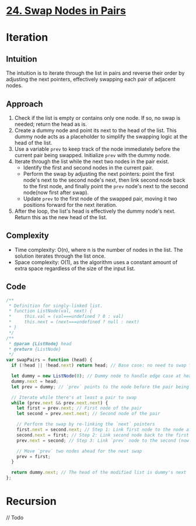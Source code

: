 # [24. Swap Nodes in Pairs](https://leetcode.com/problems/swap-nodes-in-pairs/description/)

# Iteration

## Intuition

The intuition is to iterate through the list in pairs and reverse their order by adjusting the next pointers, effectively swapping each pair of adjacent nodes.

## Approach

1. Check if the list is empty or contains only one node. If so, no swap is needed; return the head as is.
2. Create a dummy node and point its next to the head of the list. This dummy node acts as a placeholder to simplify the swapping logic at the head of the list.
3. Use a variable `prev` to keep track of the node immediately before the current pair being swapped. Initialize `prev` with the dummy node.
4. Iterate through the list while the next two nodes in the pair exist.
   - Identify the first and second nodes in the current pair.
   - Perform the swap by adjusting the next pointers: point the first node's next to the second node's next, then link second node back to the first node, and finally point the `prev` node's next to the second node(now first after swap).
   - Update `prev` to the first node of the swapped pair, moving it two positions forward for the next iteration.
5. After the loop, the list's head is effectively the dummy node's next. Return this as the new head of the list.

## Complexity

- Time complexity: O(n), where n is the number of nodes in the list. The solution iterates through the list once.
- Space complexity: O(1), as the algorithm uses a constant amount of extra space regardless of the size of the input list.

## Code

```javascript
/**
 * Definition for singly-linked list.
 * function ListNode(val, next) {
 *     this.val = (val===undefined ? 0 : val)
 *     this.next = (next===undefined ? null : next)
 * }
 */
/**
 * @param {ListNode} head
 * @return {ListNode}
 */
var swapPairs = function (head) {
  if (!head || !head.next) return head; // Base case: no need to swap for empty or single-node list

  let dummy = new ListNode(0); // Dummy node to handle edge case at head
  dummy.next = head;
  let prev = dummy; // `prev` points to the node before the pair being swapped

  // Iterate while there's at least a pair to swap
  while (prev.next && prev.next.next) {
    let first = prev.next; // First node of the pair
    let second = prev.next.next; // Second node of the pair

    // Perform the swap by re-linking the `next` pointers
    first.next = second.next; // Step 1: Link first node to the node after the second
    second.next = first; // Step 2: Link second node back to the first
    prev.next = second; // Step 3: Link `prev` node to the second (now first after swap)

    // Move `prev` two nodes ahead for the next swap
    prev = first;
  }

  return dummy.next; // The head of the modified list is dummy's next
};
```

# Recursion

// Todo
